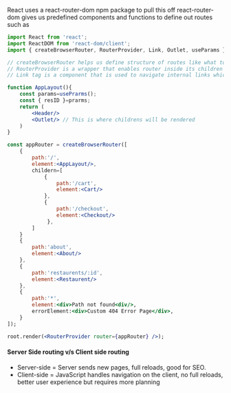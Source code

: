 React uses a react-router-dom npm package to pull this off
react-router-dom gives us predefined components and functions to define out routes such as

```jsx
import React from 'react';
import ReactDOM from 'react-dom/client';
import { createBrowserRouter, RouterProvider, Link, Outlet, useParams } from 'react-router-dom';

// createBrowserRouter helps us define structure of routes like what to display when certain route gets visited
// RouterProvider is a wrapper that enables router inside its children elements
// Link tag is a component that is used to navigate internal links which helps react optimise renders rather then re rendering entire page

function AppLayout(){
	const params=usePrarms();
	const { resID }=prarms;
	return (
		<Header/>
		<Outlet/> // This is where childrens will be rendered
	)
} 

const appRouter = createBrowserRouter([
	{
		path:'/',
		element:<AppLayout/>,
		childern=[
			{
				path:'/cart',
				element:<Cart/>
			},
			{
				path:'/checkout',
				element:<Checkout/>
			 },
		]
	}
	{
		path:'about',
		element:<About/>
	},
	{
		path:'restaurents/:id',
		element:<Restaurent/>
	},
	{
		path:'*',
		element:<div>Path not found<div/>,
		errorElement:<div>Custom 404 Error Page</div>,
	}
]);

root.render(<RouterProvider router={appRouter} />);
```

#### Server Side routing v/s Client side routing 
- Server-side = Server sends new pages, full reloads, good for SEO.
- Client-side = JavaScript handles navigation on the client, no full reloads, better user experience but requires more planning


